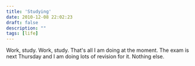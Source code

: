 ```yaml
---
title: 'Studying'
date: 2010-12-08 22:02:23
draft: false
description: ""
tags: [life]
---
```


Work, study. Work, study. That's all I am doing at the moment. The exam is next Thursday and I am doing lots of revision for it. Nothing else.